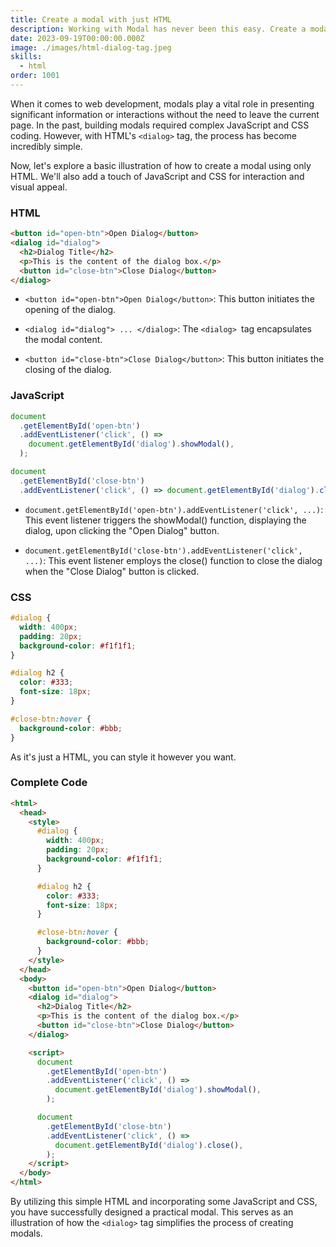 ```yaml
---
title: Create a modal with just HTML
description: Working with Modal has never been this easy. Create a modal with just HTML using a dialog tag.
date: 2023-09-19T00:00:00.000Z
image: ./images/html-dialog-tag.jpeg
skills:
  - html
order: 1001
---
```


When it comes to web development, modals play a vital role in presenting significant information or interactions without the need to leave the current page. In the past, building modals required complex JavaScript and CSS coding. However, with HTML's `<dialog>` tag, the process has become incredibly simple.

Now, let's explore a basic illustration of how to create a modal using only HTML. We'll also add a touch of JavaScript and CSS for interaction and visual appeal.

### HTML

```html
<button id="open-btn">Open Dialog</button>
<dialog id="dialog">
  <h2>Dialog Title</h2>
  <p>This is the content of the dialog box.</p>
  <button id="close-btn">Close Dialog</button>
</dialog>
```

- `<button id="open-btn">Open Dialog</button>`: This button initiates the opening of the dialog.

- `<dialog id="dialog"> ... </dialog>`: The `<dialog> `tag encapsulates the modal content.

- `<button id="close-btn">Close Dialog</button>`: This button initiates the closing of the dialog.

### JavaScript

```js
document
  .getElementById('open-btn')
  .addEventListener('click', () =>
    document.getElementById('dialog').showModal(),
  );

document
  .getElementById('close-btn')
  .addEventListener('click', () => document.getElementById('dialog').close());
```

- `document.getElementById('open-btn').addEventListener('click', ...)`: This event listener triggers the showModal() function, displaying the dialog, upon clicking the "Open Dialog" button.

- `document.getElementById('close-btn').addEventListener('click', ...)`: This event listener employs the close() function to close the dialog when the "Close Dialog" button is clicked.

### CSS

```css
#dialog {
  width: 400px;
  padding: 20px;
  background-color: #f1f1f1;
}

#dialog h2 {
  color: #333;
  font-size: 18px;
}

#close-btn:hover {
  background-color: #bbb;
}
```

As it's just a HTML, you can style it however you want.

### Complete Code

```html
<html>
  <head>
    <style>
      #dialog {
        width: 400px;
        padding: 20px;
        background-color: #f1f1f1;
      }

      #dialog h2 {
        color: #333;
        font-size: 18px;
      }

      #close-btn:hover {
        background-color: #bbb;
      }
    </style>
  </head>
  <body>
    <button id="open-btn">Open Dialog</button>
    <dialog id="dialog">
      <h2>Dialog Title</h2>
      <p>This is the content of the dialog box.</p>
      <button id="close-btn">Close Dialog</button>
    </dialog>

    <script>
      document
        .getElementById('open-btn')
        .addEventListener('click', () =>
          document.getElementById('dialog').showModal(),
        );

      document
        .getElementById('close-btn')
        .addEventListener('click', () =>
          document.getElementById('dialog').close(),
        );
    </script>
  </body>
</html>
```

By utilizing this simple HTML and incorporating some JavaScript and CSS, you have successfully designed a practical modal. This serves as an illustration of how the `<dialog>` tag simplifies the process of creating modals.

